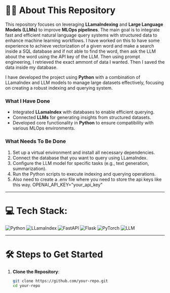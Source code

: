 # 🧑‍💻 About This Repository
This repository focuses on leveraging **LLamaIndexing** and **Large Language Models (LLMs)** to improve **MLOps pipelines**. The main goal is to integrate fast and efficient natural language query systems with structured data to enhance machine learning workflows. I have worked on this to have some experience to achieve vectorization of a given word and make a search inside a SQL database and if not able to find the word, then ask the LLM about the word using the API key of the LLM. Then using prompt engineering, I retrieved the exact ammont of data I wanted. Then I saved the data inside my database.

I have developed the project using **Python** with a combination of LLamaIndex and LLM models to manage large datasets effectively, focusing on creating a robust indexing and querying system.

### What I Have Done
- Integrated **LLamaIndex** with databases to enable efficient querying.
- Connected **LLMs** for generating insights from structured datasets.
- Developed core functionality in **Python** to ensure compatibility with various MLOps environments.

### What Needs To Be Done
1. Set up a virtual environment and install all necessary dependencies.
2. Connect the database that you want to query using LLamaIndex.
3. Configure the LLM model for specific tasks (e.g., text generation, summarization).
4. Run the Python scripts to execute indexing and querying operations.
5. Also need to create a .env file where you need to store the api keys like this way. OPENAI_API_KEY="your_api_key"

---

# 💻 Tech Stack:
![Python](https://img.shields.io/badge/python-3670A0?style=for-the-badge&logo=python&logoColor=ffdd54) 
![LLamaIndex](https://img.shields.io/badge/LlamaIndex-blue?style=for-the-badge&logo=AI&logoColor=white)
![FastAPI](https://img.shields.io/badge/FastAPI-005571?style=for-the-badge&logo=fastapi)
![Flask](https://img.shields.io/badge/flask-%23000.svg?style=for-the-badge&logo=flask&logoColor=white)
![PyTorch](https://img.shields.io/badge/PyTorch-%23EE4C2C.svg?style=for-the-badge&logo=PyTorch&logoColor=white)
![LLM](https://img.shields.io/badge/LLM-%23EE4C2C.svg?style=for-the-badge&logo=LLM&logoColor=white)

---

# 🛠️ Steps to Get Started

1. **Clone the Repository**:
   ```bash
   git clone https://github.com/your-repo.git
   cd your-repo
